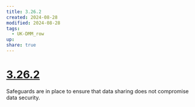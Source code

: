 ```yaml
---
title: 3.26.2
created: 2024-08-28
modified: 2024-08-28
tags:
  - UK-DMM_row
up: 
share: true
---
```

# [3.26.2](3.26.2.md)

Safeguards are in place to ensure that data sharing does not compromise data security.
